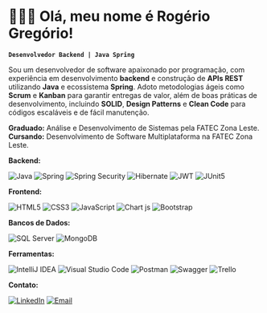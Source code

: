 # 👨🏻‍💻 Olá, meu nome é Rogério Gregório! 
**`Desenvolvedor Backend | Java Spring`**

Sou um desenvolvedor de software apaixonado por programação, com experiência em desenvolvimento **backend** e construção de **APIs REST** utilizando **Java** e ecossistema **Spring**. Adoto metodologias ágeis como **Scrum** e **Kanban** para garantir entregas de valor, além de boas práticas de desenvolvimento, incluindo **SOLID**, **Design Patterns** e **Clean Code** para códigos escaláveis e de fácil manutenção.

**Graduado:** Análise e Desenvolvimento de Sistemas pela FATEC Zona Leste. <br>
**Cursando:** Desenvolvimento de Software Multiplataforma na FATEC Zona Leste.

**Backend:**

![Java](https://img.shields.io/badge/Java-000000?style=flat&logo=coffeescript&logoColor=633309)
![Spring](https://img.shields.io/badge/Spring-000000?style=flat&logo=spring&logoColor=6DB33F)
![Spring Security](https://img.shields.io/badge/Spring%20Security-000000?style=flat&logo=springsecurity&logoColor=6DB33F)
![Hibernate](https://img.shields.io/badge/Hibernate-000000?style=flat&logo=Hibernate&logoColor=59666C)
![JWT](https://img.shields.io/badge/JWT-000000?style=flat&logo=JSON%20web%20tokens&logoColor=F7DF1E)
![JUnit5](https://img.shields.io/badge/Junit5-000000?style=flat&logo=junit5&logoColor=25A162)

**Frontend:**

![HTML5](https://img.shields.io/badge/HTML5-000000?style=flat&logo=html5&logoColor=E34F26)
![CSS3](https://img.shields.io/badge/CSS3-000000?style=flat&logo=css3&logoColor=1572B6)
![JavaScript](https://img.shields.io/badge/JavaScript-000000?style=flat&logo=javascript&logoColor=F7DF1E)
![Chart js](https://img.shields.io/badge/Chart%20js-000000?style=flat&logo=chartdotjs&logoColor=FF6384)
![Bootstrap](https://img.shields.io/badge/Bootstrap-000000?style=flat&logo=bootstrap&logoColor=563D7C)

**Bancos de Dados:**

![SQL Server](https://img.shields.io/badge/SQL%20Server-000000?style=flat&logo=adminer&logoColor=316192)
![MongoDB](https://img.shields.io/badge/MongoDB-000000?style=flat&logo=mongodb&logoColor=4EA94B)

**Ferramentas:**

![IntelliJ IDEA](https://img.shields.io/badge/IntelliJ_IDEA-000000?style=flat&logo=intellij-idea&logoColor=white)
![Visual Studio Code](https://img.shields.io/badge/VS%20Code-000000?style=flat&logo=htmx&logoColor=007ACC)
![Postman](https://img.shields.io/badge/Postman-000000?style=flat&logo=Postman&logoColor=FF6C37)
![Swagger](https://img.shields.io/badge/Swagger-000000?style=flat&logo=Swagger&logoColor=85EA2D)
![Trello](https://img.shields.io/badge/Trello-000000?style=flat&logo=trello&logoColor=0052CC)

**Contato:**

[![LinkedIn](https://img.shields.io/badge/Linkedin-000000?style=flat&logo=linkedin&logoColor=0A66C2)](https://linkedin.com/in/rogeriogregorio)
[![Email](https://img.shields.io/badge/Gmail-000000?style=flat&logo=gmail&logoColor=D14836)](mailto:bernardo.rogerio93@gmail.com)
